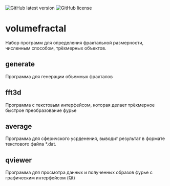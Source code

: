![GitHub latest version](https://img.shields.io/github/v/tag/tre3k/volumefractal)
![GitHub license](https://img.shields.io/github/license/tre3k/volumefractal)

# volumefractal
Набор программ для определения фрактальной размерности, численным способом,
трёхмерных объектов.

## generate
  Программа для генерации объемных фракталов

## fft3d
  Программа с текстовым интерфейсом, которая делает трёхмерное быстрое
  преобразование фурье

## average
  Программа для сферичского усрденения, выводит результат в формате текстового
  файла *.dat.

## qviewer
  Программа для просмотра данных и полученных образов фурье с графическим
  интерфейсом (Qt)

